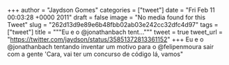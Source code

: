 
+++
author = "Jaydson Gomes"
categories = ["tweet"]
date = "Fri Feb 11 00:03:28 +0000 2011"
draft = false
image = "No media found for this Tweet"
slug = "262d13d9e89e6b48fbb02ab03e242cc32dfc4d97"
tags = ["tweet"]
title = """Eu e o @jonathanbach tent..."""
tweet = true
tweet_url = "https://twitter.com/jaydson/status/35851372813361152"
+++
Eu e o @jonathanbach tentando inventar um  motivo para o @felipenmoura sair com  a gente 'Cara, vai ter um concurso de código lá, vamos"
